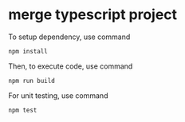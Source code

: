 # merge typescript project

To setup dependency, use command
```
npm install
```

Then, to execute code, use command
```
npm run build
```

For unit testing, use command
```
npm test
```
